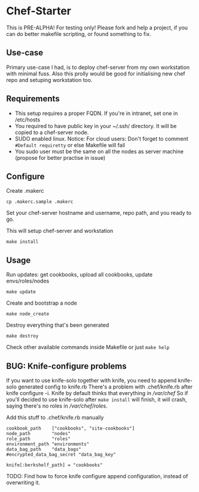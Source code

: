 Chef-Starter
============

This is PRE-ALPHA! For testing only!
Please fork and help a project, if you can do better makefile scripting, or found something to fix.

Use-case
--------

Primary use-case I had, is to deploy chef-server from my own workstation with minimal fuss.
Also this prolly would be good for initialising new chef repo and setuping workstation too.

Requirements
------------

* This setup requires a proper FQDN. If you're in intranet, set one in /etc/hosts
* You required to have public key in your ~/.ssh/ directory. It will be copied to a chef-server node.
* SUDO enabled linux. Notice: For cloud users: Don't forget to comment ```#Default requiretty``` or else Makefile will fail
* You sudo user must be the same on all the nodes as server machine (propose for better practise in issue)

Configure
---------

Create .makerc
```
cp .makerc.sample .makerc
```
Set your chef-server hostname and username, repo path, and you ready to go.


This will setup chef-server and workstation
```
make install
```

Usage
-----


Run updates: get cookbooks, upload all cookbooks, update envs/roles/nodes
```
make update
```

Create and bootstrap a node
```
make node_create
```

Destroy everything that's been generated
```
make destroy
```

Check other available commands inside Makefile or just ```make help```

BUG: Knife-configure problems
-----------------------------

If you want to use knife-solo together with knife, you need to append knife-solo generated config to knife.rb
There's a problem with .chef/knife.rb after knife configure -i. Knife by default thinks that everything in */var/chef*
So if you'll decided to use knife-solo after ```make install``` will finish, it will crash, saying there's no roles in */var/chef/role*s.

Add this stuff to .chef/knife.rb manually

```
cookbook_path    ["cookbooks", "site-cookbooks"]
node_path        "nodes"
role_path        "roles"
environment_path "environments"
data_bag_path    "data_bags"
#encrypted_data_bag_secret "data_bag_key"

knife[:berkshelf_path] = "cookbooks"

```
TODO: Find how to force knife configure append configuration, instead of overwriting it.



